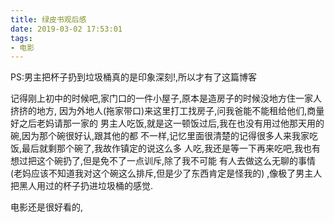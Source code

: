 ```yaml
---
title: 绿皮书观后感
date: 2019-03-02 17:53:01
tags:
- 电影
---
```

PS:男主把杯子扔到垃圾桶真的是印象深刻!,所以才有了这篇博客

记得刚上初中的时候吧,家门口的一件小屋子,原本是造房子的时候没地方住一家人挤挤的地方,
因为外地人(拖家带口)来这里打工找房子,问我爸能不能租给他们,商量好之后老妈请那一家的
男主人吃饭,就是这一顿饭过后,我在也没有用过他那天用的碗,因为那个碗很好认,跟其他的都
不一样,记忆里面很清楚的记得很多人来我家吃饭,最后就剩那个碗了,我故作镇定的说这么多
人吃,我还是等一下再来吃吧,我也有想过把这个碗扔了,但是免不了一点训斥,除了我不可能
有人去做这么无聊的事情(老妈应该不知道我对这个碗这么排斥,但是少了东西肯定是怪我的)
,像极了男主人把黑人用过的杯子扔进垃圾桶的感觉.

电影还是很好看的,
